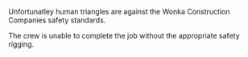 Unfortunatley human triangles are against the Wonka Construction Companies safety standards.

The crew is unable to complete the job without the appropriate safety rigging.

